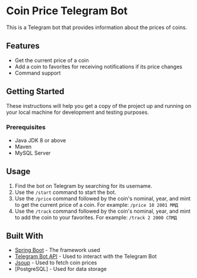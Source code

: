 # Coin Price Telegram Bot

This is a Telegram bot that provides information about the prices of coins.

## Features

- Get the current price of a coin
- Add a coin to favorites for receiving notifications if its price changes
- Command support

## Getting Started

These instructions will help you get a copy of the project up and running on your local machine for development and testing purposes.

### Prerequisites

- Java JDK 8 or above
- Maven
- MySQL Server


## Usage

1. Find the bot on Telegram by searching for its username.
2. Use the `/start` command to start the bot.
3. Use the `/price` command followed by the coin's nominal, year, and mint to get the current price of a coin. For example: `/price 10 2001 ММД`
4. Use the `/track` command followed by the coin's nominal, year, and mint to add the coin to your favorites. For example: `/track 2 2000 СПМД`

## Built With

- [Spring Boot](https://spring.io/projects/spring-boot) - The framework used
- [Telegram Bot API](https://core.telegram.org/bots/api) - Used to interact with the Telegram Bot
- [Jsoup](https://jsoup.org/) - Used to fetch coin prices
- [PostgreSQL] - Used for data storage


